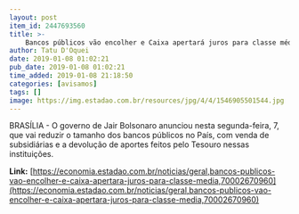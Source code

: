 ```yaml
---
layout: post
item_id: 2447693560
title: >-
    Bancos públicos vão encolher e Caixa apertará juros para classe média
author: Tatu D'Oquei
date: 2019-01-08 01:02:21
pub_date: 2019-01-08 01:02:21
time_added: 2019-01-08 21:18:50
categories: [avisamos]
tags: []
image: https://img.estadao.com.br/resources/jpg/4/4/1546905501544.jpg
---
```


BRASÍLIA - O governo de Jair Bolsonaro anunciou nesta segunda-feira, 7, que vai reduzir o tamanho dos bancos públicos no País, com venda de subsidiárias e a devolução de aportes feitos pelo Tesouro nessas instituições.

**Link:** [https://economia.estadao.com.br/noticias/geral,bancos-publicos-vao-encolher-e-caixa-apertara-juros-para-classe-media,70002670960](https://economia.estadao.com.br/noticias/geral,bancos-publicos-vao-encolher-e-caixa-apertara-juros-para-classe-media,70002670960)

